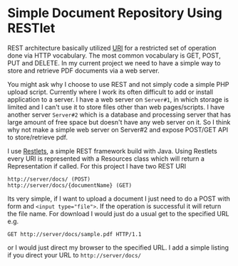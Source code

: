 Simple Document Repository Using RESTlet
========================================

REST architecture basically utilized [URI](http://www.ietf.org/rfc/rfc2396.txt "Uniform Resource Identifier") for a restricted set of operation done via HTTP vocabulary. The most common vocabulary is GET, POST, PUT and DELETE. In my current project we need to have a simple way to store and retrieve PDF documents via a web server.

You might ask why I choose to use REST and not simply code a simple PHP upload script. Currently where I work its often difficult to add or install application to a server. I have a web server on `Server#1`, in which storage is limited and I can't use it to store files other than web pages/scripts. I have another server `Server#2` which is a database and processing server that has large amount of free space but doesn't have any web server on it. So I think why not make a simple web server on Server#2 and expose POST/GET API to store/retrieve pdf.

I use [Restlets](http://www.restlet.org), a simple REST framework build with Java. Using Restlets every URI is represented with a Resources class which will return a Representation if called. For this project I have two REST URI

	http://server/docs/ (POST)
	http://server/docs/{documentName} (GET)

Its very simple, if I want to upload a document I just need to do a POST with form and `<input type="file">`. If the operation is successful it will return the file name. For download I would just do a usual get to the specified URL e.g. 

	GET http://server/docs/sample.pdf HTTP/1.1
	
or I would just direct my browser to the specified URL. I add a simple listing if you direct your URL to `http://server/docs/`